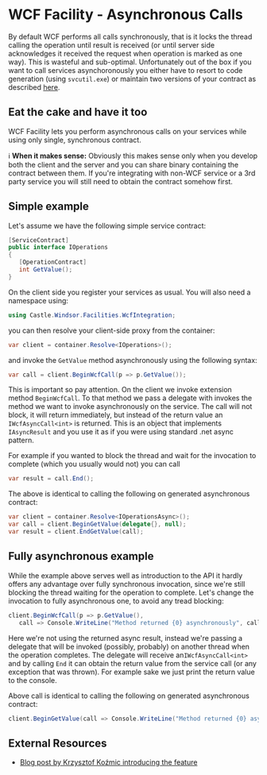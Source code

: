 # WCF Facility - Asynchronous Calls

By default WCF performs all calls synchronously, that is it locks the thread calling the operation until result is
received (or until server side acknowledges it received the request when operation is marked as one way). This is
wasteful and sub-optimal. Unfortunately out of the box if you want to call services asynchoronously you either have to
resort to code generation (using `svcutil.exe`) or maintain two versions of your contract as
described [here](http://ayende.com/Blog/archive/2008/03/29/WCF-Async-without-proxies.aspx).

## Eat the cake and have it too

WCF Facility lets you perform asynchronous calls on your services while using only single, synchronous contract.

:information_source: **When it makes sense:** Obviously this makes sense only when you develop both the client and the
server and you can share binary containing the contract between them. If you're integrating with non-WCF service or a
3rd party service you will still need to obtain the contract somehow first.

## Simple example

Let's assume we have the following simple service contract:

```csharp
[ServiceContract]
public interface IOperations
{
   [OperationContract]
   int GetValue();
}
```

On the client side you register your services as usual. You will also need a namespace using:

```csharp
using Castle.Windsor.Facilities.WcfIntegration;
```

you can then resolve your client-side proxy from the container:

```csharp
var client = container.Resolve<IOperations>();
```

and invoke the `GetValue` method asynchronously using the following syntax:

```csharp
var call = client.BeginWcfCall(p => p.GetValue());
```

This is important so pay attention. On the client we invoke extension method `BeginWcfCall`. To that method we pass a
delegate with invokes the method we want to invoke asynchronously on the service. The call will not block, it will
return immediately, but instead of the return value an `IWcfAsyncCall<int>` is returned. This is an object that
implements `IAsyncResult` and you use it as if you were using standard .net async pattern.

For example if you wanted to block the thread and wait for the invocation to complete (which you usually would not) you
can call

```csharp
var result = call.End();
```

The above is identical to calling the following on generated asynchronous contract:

```csharp
var client = container.Resolve<IOperationsAsync>();
var call = client.BeginGetValue(delegate{}, null);
var result = client.EndGetValue(call);
```

## Fully asynchronous example

While the example above serves well as introduction to the API it hardly offers any advantage over fully synchronous
invocation, since we're still blocking the thread waiting for the operation to complete.
Let's change the invocation to fully asynchronous one, to avoid any tread blocking:

```csharp
client.BeginWcfCall(p => p.GetValue(),
   call => Console.WriteLine("Method returned {0} asynchronously", call.End()), null);
```

Here we're not using the returned async result, instead we're passing a delegate that will be invoked (possibly,
probably) on another thread when the operation completes. The delegate will receive an`IWcfAsyncCall<int>` and by
calling `End` it can obtain the return value from the service call (or any exception that was thrown). For example sake
we just print the return value to the console.

Above call is identical to calling the following on generated asynchronous contract:

```csharp
client.BeginGetValue(call => Console.WriteLine("Method returned {0} asynchronously", client.EndGetValue(call)), null);
```

## External Resources

* [Blog post by Krzysztof Koźmic introducing the feature](http://kozmic.pl/2009/08/09/making-asynchronous-wcf-calls-without-svcutil/)